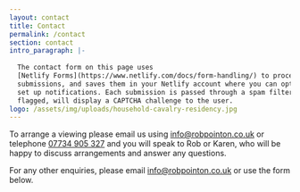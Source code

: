 ```yaml
---
layout: contact
title: Contact
permalink: /contact
section: contact
intro_paragraph: |-
  
  The contact form on this page uses
  [Netlify Forms](https://www.netlify.com/docs/form-handling/) to process
  submissions, and saves them in your Netlify account where you can optionally
  set up notifications. Each submission is passed through a spam filter and if
  flagged, will display a CAPTCHA challenge to the user.
logo: /assets/img/uploads/household-cavalry-residency.jpg
---
```

To arrange a viewing please email us using info@robpointon.co.uk or telephone <a href="tel:07734905327">07734 905 327</a> and you will speak to Rob or Karen, who will be happy to discuss arrangements and answer any questions.

For any other enquiries, please email info@robpointon.co.uk or use the form below.
